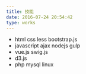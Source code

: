 ```yaml
---
title: 技能
date: 2016-07-24 20:54:42
type: works
---
```

<!-- ![作品一览](/static/2016/08/works.png)
### 武汉大学镝次元数据传媒实验室期间作品
1.  [撕裂之痛：中国失踪儿童不完全档案](http://www.dyclub.org/projects/LostChildren/) 2016.05
与实验室同学合作作品，主要用到swiper.js，d3.js框架
2.  [性格罗盘命格测评报告](http://wx.hendongni.com/html/h5/iKnowUReport/) 2016.05
用js实现页面滑动效果，主要用到d3.js框架（静态页面）

### 武汉大学官方微信期间作品
1.  [微爱珞珈活动](http://119.29.142.213/luojiaRun) 2016.03
用js实现渐变切换效果，利用ajax技术与后台交换数据
2.  [招新H5](http://projects.dyclub.org/economy-diary/index.html) 2016.04
用js实现渐变切换效果，css3动画，利用ajax技术与后台交换数据
3.  [武大新媒体中心官网欢迎页](http://119.29.142.213/welcome/)
负责前端开发+网站设计，主要用到swiper.js框架（未上线）2015.10

### 其他作品
1.  [信管院青年校友联合会网站](http://119.29.142.213/united/)
负责前端开发+网站设计，主要用到bootstrap.js框架（静态页面）2015.11
2.  [音乐可视化](http://119.29.142.213:3000) 2016.08
仿慕课网视频，主要用到canvas等技术

### 更多作品
更多早期作品详见[wordpress博客](http://119.29.142.213/) -->

 - html css less bootstrap.js
 - javascript ajax nodejs gulp
 - vue.js swig.js
 - d3.js
 - php mysql linux
